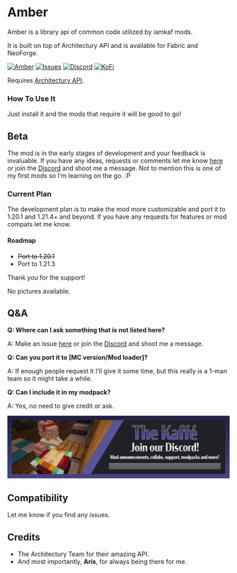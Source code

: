 # Amber

Amber is a library api of common code utilized by iamkaf mods.

It is built on top of Architectury API and is available for Fabric and NeoForge.

[![Amber](https://img.shields.io/badge/Amber-iamkaf?style=for-the-badge&label=Requires&color=%23ebb134)](https://modrinth.com/mod/amber)
[![Issues](https://img.shields.io/github/issues/iamkaf/mod-issues?style=for-the-badge&color=%23eee)](https://github.com/iamkaf/mod-issues)
[![Discord](https://img.shields.io/discord/1207469438719492176?style=for-the-badge&logo=discord&label=DISCORD&color=%235865F2)](https://discord.gg/HV5WgTksaB)
[![KoFi](https://img.shields.io/badge/KoFi-iamkaf?style=for-the-badge&logo=kofi&logoColor=%2330d1e3&label=Support%20Me&color=%2330d1e3)](https://ko-fi.com/iamkaffe)

Requires [Architectury API](https://modrinth.com/mod/architectury-api).

### How To Use It

Just install it and the mods that require it will be good to go!

## Beta

The mod is in the early stages of development and your feedback is invaluable. If you have any ideas, requests or comments let me know [here](https://github.com/iamkaf/mod-issues) or join the [Discord](https://discord.gg/HV5WgTksaB) and shoot me a message. Not to mention this is one of my first mods so I'm learning on the go. :P

### Current Plan

The development plan is to make the mod more customizable and port it to 1.20.1 and 1.21.4+ and beyond. If you have any requests for features or mod compats let me know.

#### Roadmap

- ~~Port to 1.20.1~~
- Port to 1.21.3

Thank you for the support!

No pictures available.

## Q&A

**Q: Where can I ask something that is not listed here?**

A: Make an issue [here](https://github.com/iamkaf/mod-issues) or join the [Discord](https://discord.gg/HV5WgTksaB) and shoot me a message.


**Q: Can you port it to [MC version/Mod loader]?**

A: If enough people request it I'll give it some time, but this really is a 1-man team so it might take a while.


**Q: Can I include it in my modpack?**

A: Yes, no need to give credit or ask.

[![Join our Discord](https://raw.githubusercontent.com/iamkaf/modresources/refs/heads/main/pages/common/discord.png)](https://discord.gg/HV5WgTksaB)

## Compatibility

Let me know if you find any issues.

## Credits

- The Architectury Team for their amazing API.
- And most importantly, **Aris**, for always being there for me.

